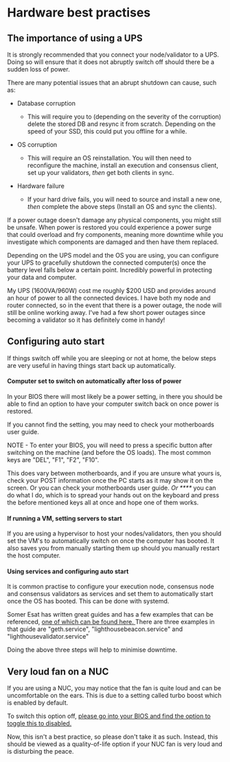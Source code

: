 # Hardware best practises

## The importance of using a UPS

It is strongly recommended that you connect your node/validator to a UPS. Doing so will ensure that it does not abruptly switch off should there be a sudden loss of power.&#x20;

There are many potential issues that an abrupt shutdown can cause, such as:&#x20;

* Database corruption
  * This will require you to (depending on the severity of the corruption) delete the stored DB and resync it from scratch. Depending on the speed of your SSD, this could put you offline for a while.
* OS corruption
  * This will require an OS reinstallation. You will then need to reconfigure the machine, install an execution and consensus client, set up your validators, _then_ get both clients in sync.&#x20;
*   Hardware failure

    * If your hard drive fails, you will need to source and install a new one, _then_ complete the above steps (Install an OS and sync the clients).



If a power outage doesn't damage any physical components, you might still be unsafe. When power is restored you could experience a power surge that could overload and fry components, meaning more downtime while you investigate which components are damaged and then have them replaced.&#x20;

Depending on the UPS model and the OS you are using, you can configure your UPS to gracefully shutdown the connected computer(s) once the battery level falls below a certain point. Incredibly powerful in protecting your data and computer.

My UPS (1600VA/960W) cost me roughly $200 USD and provides around an hour of power to all the connected devices. I have both my node and router connected, so in the event that there is a power outage, the node will still be online working away. I've had a few short power outages since becoming a validator so it has definitely come in handy!

## Configuring auto start

If things switch off while you are sleeping or not at home, the below steps are very useful in having things start back up automatically.&#x20;

#### Computer set to switch on automatically after loss of power

In your BIOS there will most likely be a power setting, in there you should be able to find an option to have your computer switch back on once power is restored.

If you cannot find the setting, you may need to check your motherboards user guide.&#x20;

NOTE - To enter your BIOS, you will need to press a specific button after switching on the machine (and before the OS loads). The most common keys are "DEL", "F1", "F2", "F10".

This does vary between motherboards, and if you are unsure what yours is, check your POST information once the PC starts as it may show it on the screen. Or you can check your motherboards user guide. _Or ****_ you can do what I do, which is to spread your hands out on the keyboard and press the before mentioned keys all at once and hope one of them works.&#x20;

#### If running a VM, setting servers to start

If you are using a hypervisor to host your nodes/validators, then you should set the VM's to automatically switch on once the computer has booted. It also saves you from manually starting them up should you manually restart the host computer.

#### Using services and configuring auto start

It is common practise to configure your execution node, consensus node and consensus validators as services and set them to automatically start once the OS has booted. This can be done with systemd.

Somer Esat has written great guides and has a few examples that can be referenced, [one of which can be found here. ](https://someresat.medium.com/guide-to-staking-on-ethereum-2-0-ubuntu-lighthouse-41de20513b12)There are three examples in that guide are "geth.service", "lighthousebeacon.service" and "lighthousevalidator.service"



Doing the above three steps will help to minimise downtime.

## Very loud fan on a NUC

If you are using a NUC, you may notice that the fan is quite loud and can be uncomfortable on the ears. This is due to a setting called turbo boost which is enabled by default.

To switch this option off, [please go into your BIOS and find the option to toggle this to disabled.](https://www.intel.com.au/content/www/au/en/support/articles/000032427/processors/intel-core-processors.html)

Now, this isn't a best practice, so please don't take it as such. Instead, this should be viewed as a quality-of-life option if your NUC fan is very loud and is disturbing the peace.
